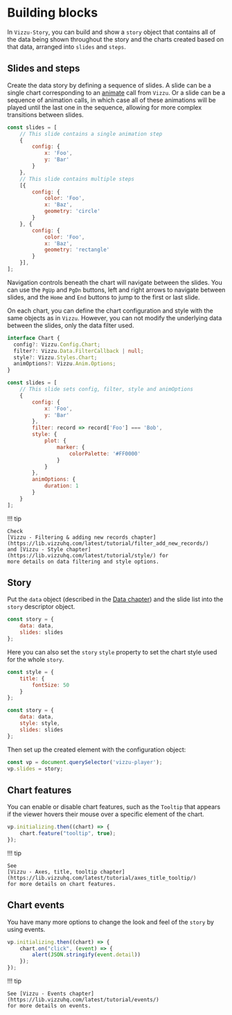 # Building blocks

In `Vizzu-Story`, you can build and show a `story` object that contains all of
the data being shown throughout the story and the charts created based on that
data, arranged into `slides` and `steps`.

## Slides and steps

Create the data story by defining a sequence of slides. A slide can be a single
chart corresponding to an [animate](https://lib.vizzuhq.com/latest/tutorial/)
call from `Vizzu`. Or a slide can be a sequence of animation calls, in which
case all of these animations will be played until the last one in the sequence,
allowing for more complex transitions between slides.

```javascript
const slides = [
    // This slide contains a single animation step
    {
        config: {
            x: 'Foo',
            y: 'Bar'
        }
    },
    // This slide contains multiple steps
    [{
        config: {
            color: 'Foo',
            x: 'Baz',
            geometry: 'circle'
        }
    }, {
        config: {
            color: 'Foo',
            x: 'Baz',
            geometry: 'rectangle'
        }
    }],
];
```

Navigation controls beneath the chart will navigate between the slides. You can
use the `PgUp` and `PgDn` buttons, left and right arrows to navigate between
slides, and the `Home` and `End` buttons to jump to the first or last slide.

On each chart, you can define the chart configuration and style with the same
objects as in `Vizzu`. However, you can not modify the underlying data between
the slides, only the data filter used.

```typescript
interface Chart {
  config?: Vizzu.Config.Chart;
  filter?: Vizzu.Data.FilterCallback | null;
  style?: Vizzu.Styles.Chart;
  animOptions?: Vizzu.Anim.Options;
}
```

```javascript
const slides = [
    // This slide sets config, filter, style and animOptions
    {
        config: {
            x: 'Foo',
            y: 'Bar'
        },
        filter: record => record['Foo'] === 'Bob',
        style: {
            plot: {
                marker: {
                    colorPalette: '#FF0000'
                }
            }
        },
        animOptions: {
            duration: 1
        }
    }
];
```

!!! tip

    Check
    [Vizzu - Filtering & adding new records chapter](https://lib.vizzuhq.com/latest/tutorial/filter_add_new_records/)
    and [Vizzu - Style chapter](https://lib.vizzuhq.com/latest/tutorial/style/) for
    more details on data filtering and style options.

## Story

Put the `data` object (described in the [Data chapter](./data.md)) and the slide
list into the `story` descriptor object.

```javascript
const story = {
    data: data,
    slides: slides
};
```

Here you can also set the `story` `style` property to set the chart style used
for the whole `story`.

```javascript
const style = {
    title: {
        fontSize: 50
    }
};

const story = {
    data: data,
    style: style,
    slides: slides
};
```

Then set up the created element with the configuration object:

```javascript
const vp = document.querySelector('vizzu-player');
vp.slides = story;
```

## Chart features

You can enable or disable chart features, such as the `Tooltip` that appears if
the viewer hovers their mouse over a specific element of the chart.

```javascript
vp.initializing.then((chart) => {
    chart.feature("tooltip", true);
});
```

!!! tip

    See
    [Vizzu - Axes, title, tooltip chapter](https://lib.vizzuhq.com/latest/tutorial/axes_title_tooltip/)
    for more details on chart features.

## Chart events

You have many more options to change the look and feel of the `story` by using
events.

```javascript
vp.initializing.then((chart) => {
    chart.on("click", (event) => {
        alert(JSON.stringify(event.detail))
    });
});
```

!!! tip

    See [Vizzu - Events chapter](https://lib.vizzuhq.com/latest/tutorial/events/)
    for more details on events.
